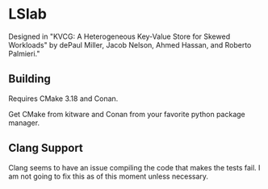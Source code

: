 # LSlab

Designed in "KVCG: A Heterogeneous Key-Value Store for Skewed Workloads" by dePaul Miller, Jacob Nelson, Ahmed Hassan, and Roberto Palmieri."

## Building

Requires CMake 3.18 and Conan.

Get CMake from kitware and Conan from your favorite python package manager.

## Clang Support

Clang seems to have an issue compiling the code that makes the tests fail.
I am not going to fix this as of this moment unless necessary.


